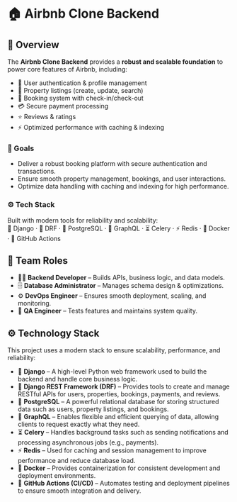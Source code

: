 # 🏠 Airbnb Clone Backend  

## 📖 Overview  

The **Airbnb Clone Backend** provides a **robust and scalable foundation** to power core features of Airbnb, including:  

- 👥 User authentication & profile management  
- 🏡 Property listings (create, update, search)  
- 📅 Booking system with check-in/check-out  
- 💳 Secure payment processing  
- ⭐ Reviews & ratings  
- ⚡ Optimized performance with caching & indexing  

### 🎯 Goals

- Deliver a robust booking platform with secure authentication and transactions.  
- Ensure smooth property management, bookings, and user interactions.  
- Optimize data handling with caching and indexing for high performance.  

### ⚙️ Tech Stack  

Built with modern tools for reliability and scalability:  
🐍 Django · 🔗 DRF · 🐘 PostgreSQL · 🔎 GraphQL · ⏳ Celery · ⚡ Redis · 🐳 Docker · 🤖 GitHub Actions

## 👥 Team Roles  

- 👨‍💻 **Backend Developer** – Builds APIs, business logic, and data models.  
- 🗄️ **Database Administrator** – Manages schema design & optimizations.  
- ⚙️ **DevOps Engineer** – Ensures smooth deployment, scaling, and monitoring.  
- 🧪 **QA Engineer** – Tests features and maintains system quality.

## ⚙️ Technology Stack  

This project uses a modern stack to ensure scalability, performance, and reliability:  

- 🐍 **Django** – A high-level Python web framework used to build the backend and handle core business logic.  
- 🔗 **Django REST Framework (DRF)** – Provides tools to create and manage RESTful APIs for users, properties, bookings, payments, and reviews.  
- 🐘 **PostgreSQL** – A powerful relational database for storing structured data such as users, property listings, and bookings.  
- 🔎 **GraphQL** – Enables flexible and efficient querying of data, allowing clients to request exactly what they need.  
- ⏳ **Celery** – Handles background tasks such as sending notifications and processing asynchronous jobs (e.g., payments).  
- ⚡ **Redis** – Used for caching and session management to improve performance and reduce database load.  
- 🐳 **Docker** – Provides containerization for consistent development and deployment environments.  
- 🤖 **GitHub Actions (CI/CD)** – Automates testing and deployment pipelines to ensure smooth integration and delivery.  
